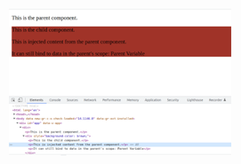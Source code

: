 <p align="center"><a href="public/Screenshot from 2023-12-19 03-03-05.png" target="_blank"><img src="public/Screenshot from 2023-12-19 03-03-05.png" width="400" alt="props-diagram"></a></p>
